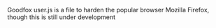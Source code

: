 Goodfox user.js is a file to harden the popular browser Mozilla Firefox, though this is still under development
